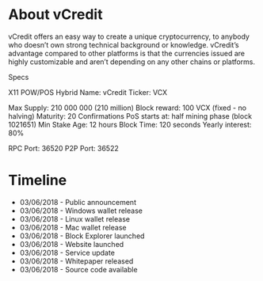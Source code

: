 About vCredit
===========================

vCredit offers an easy way to create a unique cryptocurrency, to anybody who doesn’t own strong technical background or knowledge. vCredit’s advantage compared to other platforms is that the currencies issued are highly customizable and aren’t depending on any other chains or platforms.

Specs

X11 POW/POS Hybrid
Name: vCredit
Ticker: VCX

Max Supply: 210 000 000 (210 million)
Block reward: 100 VCX (fixed - no halving)
Maturity: 20 Confirmations
PoS starts at: half mining phase (block 1021651)
Min Stake Age: 12 hours
Block Time: 120 seconds
Yearly interest: 80%


RPC Port: 36520
P2P Port: 36522


Timeline
===========================

* 03/06/2018 - Public announcement
* 03/06/2018 - Windows wallet release
* 03/06/2018 - Linux wallet release
* 03/06/2018 - Mac wallet release
* 03/06/2018 - Block Explorer launched
* 03/06/2018 - Website launched
* 03/06/2018 - Service update
* 03/06/2018 - Whitepaper released
* 03/06/2018 - Source code available
